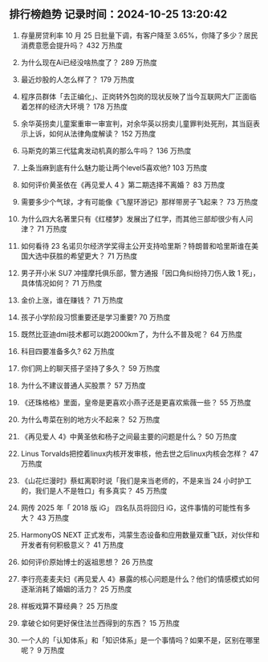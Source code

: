 
## 排行榜趋势 记录时间：2024-10-25 13:20:42
  
  1. 存量房贷利率 10 月 25 日批量下调，有客户降至 3.65%，你降了多少？居民消费意愿会提升吗？ 432 万热度
    
  2. 为什么现在Ai已经没啥热度了？ 289 万热度
    
  3. 最近炒股的人怎么样了？ 179 万热度
    
  4. 程序员群体「去正编化」、正岗转外包岗的现状反映了当今互联网大厂正面临着怎样的经济大环境？ 178 万热度
    
  5. 余华英拐卖儿童案重审一审宣判，对余华英以拐卖儿童罪判处死刑，其当庭表示上诉，如何从法律角度解读？ 152 万热度
    
  6. 马斯克的第三代猛禽发动机真的那么牛吗？ 136 万热度
    
  7. 上条当麻到底有什么魅力能让两个level5喜欢他? 103 万热度
    
  8. 如何评价黄圣依在《再见爱人 4 》第二期选择不离婚？ 83 万热度
    
  9. 需要多少个气球，才有可能像《飞屋环游记》那样带房子飞起来？ 73 万热度
    
  10. 为什么四大名著里只有《红楼梦》发展出了红学，而其他三部却很少有人问津？ 71 万热度
    
  11. 如何看待 23 名诺贝尔经济学奖得主公开支持哈里斯？特朗普和哈里斯谁在美国大选中获胜的希望更大？ 71 万热度
    
  12. 男子开小米 SU7 冲撞摩托俱乐部，警方通报「因口角纠纷持刀伤人致 1 死」，具体情况如何？ 71 万热度
    
  13. 金价上涨，谁在赚钱？ 71 万热度
    
  14. 孩子小学阶段习惯重要还是学习重要? 70 万热度
    
  15. 既然比亚迪dmi技术都可以跑2000km了，为什么不普及呢？ 64 万热度
    
  16. 科目四要准备多久? 62 万热度
    
  17. 你们网上的聊天搭子坚持了多久？ 59 万热度
    
  18. 为什么不建议普通人买股票？ 57 万热度
    
  19. 《还珠格格》里面，皇帝是更喜欢小燕子还是更喜欢紫薇一些？ 55 万热度
    
  20. 为什么粤菜在别的地方火不起来？ 52 万热度
    
  21. 《再见爱人 4》中黄圣依和杨子之间最主要的问题是什么？ 50 万热度
    
  22. Linus Torvalds把控着linux内核开发审核，他去世之后linux内核会怎样？ 47 万热度
    
  23. 《山花烂漫时》蔡虹离职时说「我们是来当老师的，不是来当 24 小时护工的，我们是人不是牲口」有多真实？ 45 万热度
    
  24. 网传 2025 年「 2018 版 iG」 四名队员将回归 iG，这件事情的可能性有多大？ 43 万热度
    
  25. HarmonyOS NEXT 正式发布，鸿蒙生态设备和应用数量双重飞跃，对伙伴和开发者有何积极意义？ 41 万热度
    
  26. 如何评价原始博士的返祖思想？ 26 万热度
    
  27. 李行亮麦麦夫妇《再见爱人 4》暴露的核心问题是什么？他们的情感模式如何逐渐消耗了婚姻的活力？ 25 万热度
    
  28. 样板戏算不算经典？ 25 万热度
    
  29. 拿破仑如何更好保住法兰西得到的东西？ 15 万热度
    
  30. 一个人的「认知体系」和「知识体系」是一个事情吗？如果不是，区别在哪里呢？ 9 万热度
    